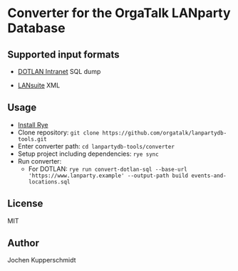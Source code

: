 # Converter for the OrgaTalk LANparty Database


## Supported input formats

* [DOTLAN Intranet](https://intranet.dotlan.net/) SQL dump
- [LANsuite](https://github.com/lansuite/lansuite) XML


## Usage

* [Install Rye](https://rye-up.com/guide/installation/)
* Clone repository: `git clone https://github.com/orgatalk/lanpartydb-tools.git`
* Enter converter path: `cd lanpartydb-tools/converter`
* Setup project including dependencies: `rye sync`
* Run converter:
  * For DOTLAN: `rye run convert-dotlan-sql --base-url 'https://www.lanparty.example' --output-path build events-and-locations.sql`


## License

MIT


## Author

Jochen Kupperschmidt
